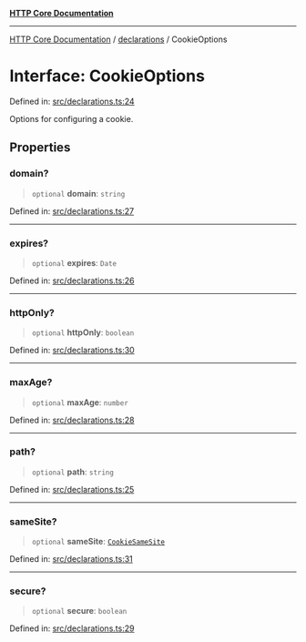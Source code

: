 [**HTTP Core Documentation**](../../README.md)

***

[HTTP Core Documentation](../../README.md) / [declarations](../README.md) / CookieOptions

# Interface: CookieOptions

Defined in: [src/declarations.ts:24](https://github.com/stonemjs/http-core/blob/0d24f1311c8ffc69c0f21ab48badb00539c57ea4/src/declarations.ts#L24)

Options for configuring a cookie.

## Properties

### domain?

> `optional` **domain**: `string`

Defined in: [src/declarations.ts:27](https://github.com/stonemjs/http-core/blob/0d24f1311c8ffc69c0f21ab48badb00539c57ea4/src/declarations.ts#L27)

***

### expires?

> `optional` **expires**: `Date`

Defined in: [src/declarations.ts:26](https://github.com/stonemjs/http-core/blob/0d24f1311c8ffc69c0f21ab48badb00539c57ea4/src/declarations.ts#L26)

***

### httpOnly?

> `optional` **httpOnly**: `boolean`

Defined in: [src/declarations.ts:30](https://github.com/stonemjs/http-core/blob/0d24f1311c8ffc69c0f21ab48badb00539c57ea4/src/declarations.ts#L30)

***

### maxAge?

> `optional` **maxAge**: `number`

Defined in: [src/declarations.ts:28](https://github.com/stonemjs/http-core/blob/0d24f1311c8ffc69c0f21ab48badb00539c57ea4/src/declarations.ts#L28)

***

### path?

> `optional` **path**: `string`

Defined in: [src/declarations.ts:25](https://github.com/stonemjs/http-core/blob/0d24f1311c8ffc69c0f21ab48badb00539c57ea4/src/declarations.ts#L25)

***

### sameSite?

> `optional` **sameSite**: [`CookieSameSite`](../enumerations/CookieSameSite.md)

Defined in: [src/declarations.ts:31](https://github.com/stonemjs/http-core/blob/0d24f1311c8ffc69c0f21ab48badb00539c57ea4/src/declarations.ts#L31)

***

### secure?

> `optional` **secure**: `boolean`

Defined in: [src/declarations.ts:29](https://github.com/stonemjs/http-core/blob/0d24f1311c8ffc69c0f21ab48badb00539c57ea4/src/declarations.ts#L29)
